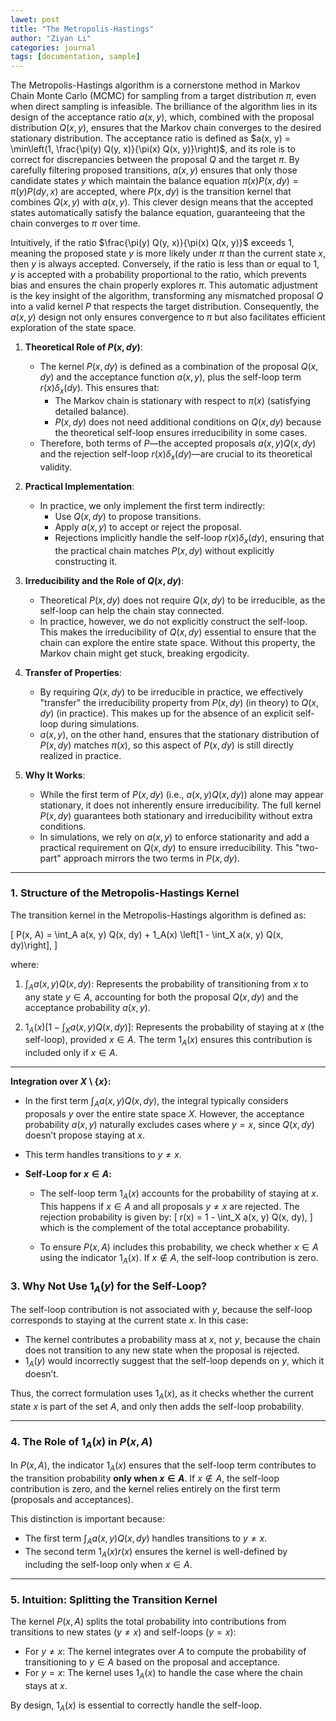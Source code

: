 ```yaml
---
lawet: post
title: "The Metropolis-Hastings"
author: "Ziyan Li"
categories: journal
tags: [documentation, sample]
---
```



The Metropolis-Hastings algorithm is a cornerstone method in Markov Chain Monte Carlo (MCMC) for sampling from a target distribution $\pi$, even when direct sampling is infeasible. The brilliance of the algorithm lies in its design of the acceptance ratio $a(x, y)$, which, combined with the proposal distribution $Q(x, y)$, ensures that the Markov chain converges to the desired stationary distribution. The acceptance ratio is defined as $a(x, y) = \min\left(1, \frac{\pi(y) Q(y, x)}{\pi(x) Q(x, y)}\right)$, and its role is to correct for discrepancies between the proposal $Q$ and the target $\pi$. By carefully filtering proposed transitions, $a(x, y)$ ensures that only those candidate states $y$ which maintain the balance equation $\pi(x) P(x, dy) = \pi(y) P(dy, x)$ are accepted, where $P(x, dy)$ is the transition kernel that combines $Q(x, y)$ with $a(x, y)$. This clever design means that the accepted states automatically satisfy the balance equation, guaranteeing that the chain converges to $\pi$ over time.

Intuitively, if the ratio $\frac{\pi(y) Q(y, x)}{\pi(x) Q(x, y)}$ exceeds 1, meaning the proposed state $y$ is more likely under $\pi$ than the current state $x$, then $y$ is always accepted. Conversely, if the ratio is less than or equal to 1, $y$ is accepted with a probability proportional to the ratio, which prevents bias and ensures the chain properly explores $\pi$. This automatic adjustment is the key insight of the algorithm, transforming any mismatched proposal $Q$ into a valid kernel $P$ that respects the target distribution. Consequently, the $a(x, y)$ design not only ensures convergence to $\pi$ but also facilitates efficient exploration of the state space.

1. **Theoretical Role of $P(x, dy)$**:
   - The kernel $P(x, dy)$ is defined as a combination of the proposal $Q(x, dy)$ and the acceptance function $a(x, y)$, plus the self-loop term $r(x)\delta_x(dy)$. This ensures that:
     - The Markov chain is stationary with respect to $\pi(x)$ (satisfying detailed balance).
     - $P(x, dy)$ does not need additional conditions on $Q(x, dy)$ because the theoretical self-loop ensures irreducibility in some cases.
   - Therefore, both terms of $P$—the accepted proposals $a(x, y)Q(x, dy)$ and the rejection self-loop $r(x)\delta_x(dy)$—are crucial to its theoretical validity.

2. **Practical Implementation**:
   - In practice, we only implement the first term indirectly:
     - Use $Q(x, dy)$ to propose transitions.
     - Apply $a(x, y)$ to accept or reject the proposal.
     - Rejections implicitly handle the self-loop $r(x)\delta_x(dy)$, ensuring that the practical chain matches $P(x, dy)$ without explicitly constructing it.

3. **Irreducibility and the Role of $Q(x, dy)$**:
   - Theoretical $P(x, dy)$ does not require $Q(x, dy)$ to be irreducible, as the self-loop can help the chain stay connected.
   - In practice, however, we do not explicitly construct the self-loop. This makes the irreducibility of $Q(x, dy)$ essential to ensure that the chain can explore the entire state space. Without this property, the Markov chain might get stuck, breaking ergodicity.

4. **Transfer of Properties**:
   - By requiring $Q(x, dy)$ to be irreducible in practice, we effectively "transfer" the irreducibility property from $P(x, dy)$ (in theory) to $Q(x, dy)$ (in practice). This makes up for the absence of an explicit self-loop during simulations.
   - $a(x, y)$, on the other hand, ensures that the stationary distribution of $P(x, dy)$ matches $\pi(x)$, so this aspect of $P(x, dy)$ is still directly realized in practice.

5. **Why It Works**:
   - While the first term of $P(x, dy)$ (i.e., $a(x, y)Q(x, dy)$) alone may appear stationary, it does not inherently ensure irreducibility. The full kernel $P(x, dy)$ guarantees both stationary and irreducibility without extra conditions.
   - In simulations, we rely on $a(x, y)$ to enforce stationarity and add a practical requirement on $Q(x, dy)$ to ensure irreducibility. This "two-part" approach mirrors the two terms in $P(x, dy)$.

---

### **1. Structure of the Metropolis-Hastings Kernel**
The transition kernel in the Metropolis-Hastings algorithm is defined as:

\[
P(x, A) = \int_A a(x, y) Q(x, dy) + 1_A(x) \left[1 - \int_X a(x, y) Q(x, dy)\right],
\]

where:

1. $\int_A a(x, y) Q(x, dy)$: Represents the probability of transitioning from $x$ to any state $y \in A$, accounting for both the proposal $Q(x, dy)$ and the acceptance probability $a(x, y)$.

2. $1_A(x) \left[1 - \int_X a(x, y) Q(x, dy)\right]$: Represents the probability of staying at $x$ (the self-loop), provided $x \in A$. The term $1_A(x)$ ensures this contribution is included only if $x \in A$.

---
 **Integration over $X \setminus \{x\}$:** 
   - In the first term $\int_A a(x, y) Q(x, dy)$, the integral typically considers proposals $y$ over the entire state space $X$. However, the acceptance probability $a(x, y)$ naturally excludes cases where $y = x$, since $Q(x, dy)$ doesn’t propose staying at $x$.
   - This term handles transitions to $y \neq x$.

- **Self-Loop for $x \in A$:**
   - The self-loop term $1_A(x)$ accounts for the probability of staying at $x$. This happens if $x \in A$ and all proposals $y \neq x$ are rejected. The rejection probability is given by:
     \[
     r(x) = 1 - \int_X a(x, y) Q(x, dy),
     \]
     which is the complement of the total acceptance probability.

   - To ensure $P(x, A)$ includes this probability, we check whether $x \in A$ using the indicator $1_A(x)$. If $x \notin A$, the self-loop contribution is zero.

### **3. Why Not Use $1_A(y)$ for the Self-Loop?**
The self-loop contribution is not associated with $y$, because the self-loop corresponds to staying at the current state $x$. In this case:
- The kernel contributes a probability mass at $x$, not $y$, because the chain does not transition to any new state when the proposal is rejected.
- $1_A(y)$ would incorrectly suggest that the self-loop depends on $y$, which it doesn’t.

Thus, the correct formulation uses $1_A(x)$, as it checks whether the current state $x$ is part of the set $A$, and only then adds the self-loop probability.

---

### **4. The Role of $1_A(x)$ in $P(x, A)$**
In $P(x, A)$, the indicator $1_A(x)$ ensures that the self-loop term contributes to the transition probability **only when $x \in A$**. If $x \notin A$, the self-loop contribution is zero, and the kernel relies entirely on the first term (proposals and acceptances).

This distinction is important because:
- The first term $\int_A a(x, y) Q(x, dy)$ handles transitions to $y \neq x$.
- The second term $1_A(x) r(x)$ ensures the kernel is well-defined by including the self-loop only when $x \in A$.

---

### **5. Intuition: Splitting the Transition Kernel**
The kernel $P(x, A)$ splits the total probability into contributions from transitions to new states ($y \neq x$) and self-loops ($y = x$):

- For $y \neq x$: The kernel integrates over $A$ to compute the probability of transitioning to $y \in A$ based on the proposal and acceptance.
- For $y = x$: The kernel uses $1_A(x)$ to handle the case where the chain stays at $x$.

By design, $1_A(x)$ is essential to correctly handle the self-loop.


